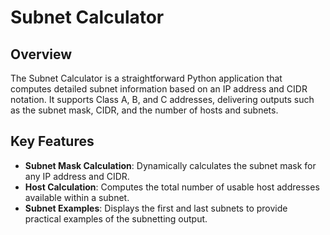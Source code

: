 # Subnet Calculator

## Overview
The Subnet Calculator is a straightforward Python application that computes detailed subnet information based on an IP address and CIDR notation. It supports Class A, B, and C addresses, delivering outputs such as the subnet mask, CIDR, and the number of hosts and subnets.

## Key Features
- **Subnet Mask Calculation**: Dynamically calculates the subnet mask for any IP address and CIDR.
- **Host Calculation**: Computes the total number of usable host addresses available within a subnet.
- **Subnet Examples**: Displays the first and last subnets to provide practical examples of the subnetting output.
